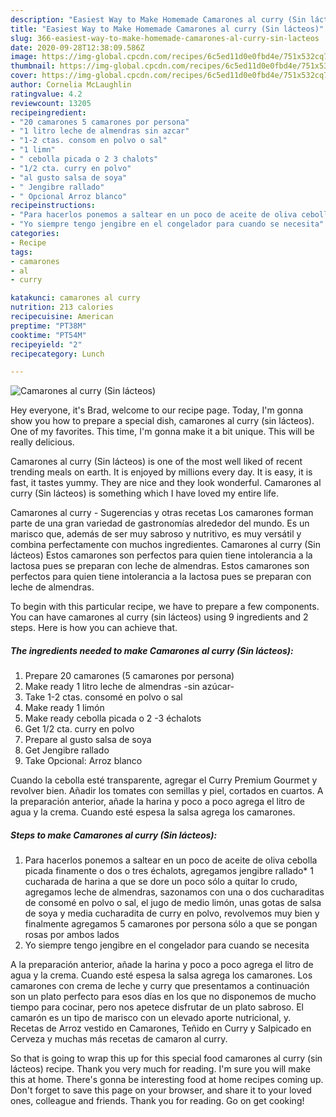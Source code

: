 ```yaml
---
description: "Easiest Way to Make Homemade Camarones al curry (Sin lácteos)"
title: "Easiest Way to Make Homemade Camarones al curry (Sin lácteos)"
slug: 366-easiest-way-to-make-homemade-camarones-al-curry-sin-lacteos
date: 2020-09-28T12:38:09.586Z
image: https://img-global.cpcdn.com/recipes/6c5ed11d0e0fbd4e/751x532cq70/camarones-al-curry-sin-lacteos-foto-principal.jpg
thumbnail: https://img-global.cpcdn.com/recipes/6c5ed11d0e0fbd4e/751x532cq70/camarones-al-curry-sin-lacteos-foto-principal.jpg
cover: https://img-global.cpcdn.com/recipes/6c5ed11d0e0fbd4e/751x532cq70/camarones-al-curry-sin-lacteos-foto-principal.jpg
author: Cornelia McLaughlin
ratingvalue: 4.2
reviewcount: 13205
recipeingredient:
- "20 camarones 5 camarones por persona"
- "1 litro leche de almendras sin azcar"
- "1-2 ctas. consom en polvo o sal"
- "1 limn"
- " cebolla picada o 2 3 chalots"
- "1/2 cta. curry en polvo"
- "al gusto salsa de soya"
- " Jengibre rallado"
- " Opcional Arroz blanco"
recipeinstructions:
- "Para hacerlos ponemos a saltear en un poco de aceite de oliva cebolla picada finamente o dos o tres échalots, agregamos jengibre rallado* 1 cucharada de harina a que se dore un poco sólo a quitar lo crudo, agregamos leche de almendras, sazonamos con una o dos cucharaditas de consomé en polvo o sal, el jugo de medio limón, unas gotas de salsa de soya y media cucharadita de curry en polvo, revolvemos muy bien y finalmente agregamos 5 camarones por persona sólo a que se pongan rosas por ambos lados"
- "Yo siempre tengo jengibre en el congelador para cuando se necesita"
categories:
- Recipe
tags:
- camarones
- al
- curry

katakunci: camarones al curry 
nutrition: 213 calories
recipecuisine: American
preptime: "PT38M"
cooktime: "PT54M"
recipeyield: "2"
recipecategory: Lunch

---
```



![Camarones al curry (Sin lácteos)](https://img-global.cpcdn.com/recipes/6c5ed11d0e0fbd4e/751x532cq70/camarones-al-curry-sin-lacteos-foto-principal.jpg)

Hey everyone, it's Brad, welcome to our recipe page. Today, I'm gonna show you how to prepare a special dish, camarones al curry (sin lácteos). One of my favorites. This time, I'm gonna make it a bit unique. This will be really delicious.

Camarones al curry (Sin lácteos) is one of the most well liked of recent trending meals on earth. It is enjoyed by millions every day. It is easy, it is fast, it tastes yummy. They are nice and they look wonderful. Camarones al curry (Sin lácteos) is something which I have loved my entire life.

Camarones al curry - Sugerencias y otras recetas Los camarones forman parte de una gran variedad de gastronomías alrededor del mundo. Es un marisco que, además de ser muy sabroso y nutritivo, es muy versátil y combina perfectamente con muchos ingredientes. Camarones al curry (Sin lácteos) Estos camarones son perfectos para quien tiene intolerancia a la lactosa pues se preparan con leche de almendras. Estos camarones son perfectos para quien tiene intolerancia a la lactosa pues se preparan con leche de almendras.


To begin with this particular recipe, we have to prepare a few components. You can have camarones al curry (sin lácteos) using 9 ingredients and 2 steps. Here is how you can achieve that.

<!--inarticleads1-->

##### The ingredients needed to make Camarones al curry (Sin lácteos):

1. Prepare 20 camarones (5 camarones por persona)
1. Make ready 1 litro leche de almendras -sin azúcar-
1. Take 1-2 ctas. consomé en polvo o sal
1. Make ready 1 limón
1. Make ready  cebolla picada o 2 -3 échalots
1. Get 1/2 cta. curry en polvo
1. Prepare al gusto salsa de soya
1. Get  Jengibre rallado
1. Take  Opcional: Arroz blanco


Cuando la cebolla esté transparente, agregar el Curry Premium Gourmet y revolver bien. Añadir los tomates con semillas y piel, cortados en cuartos. A la preparación anterior, añade la harina y poco a poco agrega el litro de agua y la crema. Cuando esté espesa la salsa agrega los camarones. 

<!--inarticleads2-->

##### Steps to make Camarones al curry (Sin lácteos):

1. Para hacerlos ponemos a saltear en un poco de aceite de oliva cebolla picada finamente o dos o tres échalots, agregamos jengibre rallado* 1 cucharada de harina a que se dore un poco sólo a quitar lo crudo, agregamos leche de almendras, sazonamos con una o dos cucharaditas de consomé en polvo o sal, el jugo de medio limón, unas gotas de salsa de soya y media cucharadita de curry en polvo, revolvemos muy bien y finalmente agregamos 5 camarones por persona sólo a que se pongan rosas por ambos lados
1. Yo siempre tengo jengibre en el congelador para cuando se necesita


A la preparación anterior, añade la harina y poco a poco agrega el litro de agua y la crema. Cuando esté espesa la salsa agrega los camarones. Los camarones con crema de leche y curry que presentamos a continuación son un plato perfecto para esos días en los que no disponemos de mucho tiempo para cocinar, pero nos apetece disfrutar de un plato sabroso. El camarón es un tipo de marisco con un elevado aporte nutricional, y. Recetas de Arroz vestido en Camarones, Teñido en Curry y Salpicado en Cerveza y muchas más recetas de camaron al curry. 

So that is going to wrap this up for this special food camarones al curry (sin lácteos) recipe. Thank you very much for reading. I'm sure you will make this at home. There's gonna be interesting food at home recipes coming up. Don't forget to save this page on your browser, and share it to your loved ones, colleague and friends. Thank you for reading. Go on get cooking!
